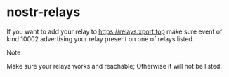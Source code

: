 # nostr-relays

If you want to add your relay to <a href="https://relays.xport.top">https://relays.xport.top</a> make sure event of kind 10002 advertising your relay present on one of relays listed.

> [!NOTE]
> Make sure your relays works and reachable; Otherwise it will not be listed.
